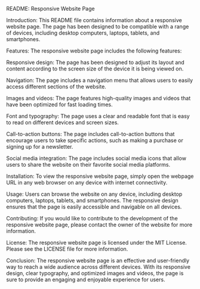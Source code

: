 README: Responsive Website Page

Introduction:
This README file contains information about a responsive website page. The page has been designed to be compatible with a range of devices, including desktop computers, laptops, tablets, and smartphones.

Features:
The responsive website page includes the following features:

Responsive design: The page has been designed to adjust its layout and content according to the screen size of the device it is being viewed on.

Navigation: The page includes a navigation menu that allows users to easily access different sections of the website.

Images and videos: The page features high-quality images and videos that have been optimized for fast loading times.

Font and typography: The page uses a clear and readable font that is easy to read on different devices and screen sizes.

Call-to-action buttons: The page includes call-to-action buttons that encourage users to take specific actions, such as making a purchase or signing up for a newsletter.

Social media integration: The page includes social media icons that allow users to share the website on their favorite social media platforms.

Installation:
To view the responsive website page, simply open the webpage URL in any web browser on any device with internet connectivity.

Usage:
Users can browse the website on any device, including desktop computers, laptops, tablets, and smartphones. The responsive design ensures that the page is easily accessible and navigable on all devices.

Contributing:
If you would like to contribute to the development of the responsive website page, please contact the owner of the website for more information.

License:
The responsive website page is licensed under the MIT License. Please see the LICENSE file for more information.

Conclusion:
The responsive website page is an effective and user-friendly way to reach a wide audience across different devices. With its responsive design, clear typography, and optimized images and videos, the page is sure to provide an engaging and enjoyable experience for users.

